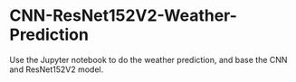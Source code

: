 # CNN-ResNet152V2-Weather-Prediction
Use the Jupyter notebook to do the weather prediction, and base the CNN and ResNet152V2 model.
